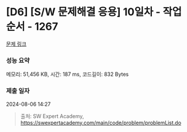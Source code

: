 # [D6] [S/W 문제해결 응용] 10일차 - 작업순서 - 1267 

[문제 링크](https://swexpertacademy.com/main/code/problem/problemDetail.do?contestProbId=AV18TrIqIwUCFAZN) 

### 성능 요약

메모리: 51,456 KB, 시간: 187 ms, 코드길이: 832 Bytes

### 제출 일자

2024-08-06 14:27



> 출처: SW Expert Academy, https://swexpertacademy.com/main/code/problem/problemList.do